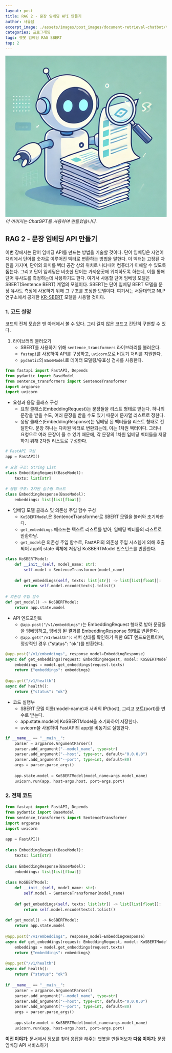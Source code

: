 ```yaml
---
layout: post
title: RAG 2 - 문장 임베딩 API 만들기
author: 사유담
excerpt_image: ./assets/images/post_images/document-retrieval-chatbot/thumbnail-001.webp
categories: 프로그래밍
tags: 챗봇 임베딩 RAG SBERT
top: 2
---
```


![banner](/assets/images/post_images/document-retrieval-chatbot/thumbnail-001.webp)
*이 이미지는 ChatGPT를 사용하여 만들었습니다.*

## RAG 2 - 문장 임베딩 API 만들기

이번 장에서는 단어 임베딩 API를 만드는 방법을 기술할 것이다. 단어 임베딩은 자연어 처리에서 단어를 숫자로 이루어진 벡터로 변환하는 방법을 말한다. 이 벡터는 고정된 차원을 가지며, 단어의 의미를 벡터 공간 상의 위치로 나타내어 컴퓨터가 이해할 수 있도록 돕는다. 그리고 단어 임베딩은 비슷한 단어는 가까운곳에 위치하도록 하는데, 이를 통해 단어 유사도를 측정하는데 사용하기도 한다. 여기서 사용할 단어 임베딩 모델은 SBERT(Sentence BERT) 계열의 모델이다. SBERT는 단어 임베딩 BERT 모델을 문장 유사도 측정에 사용하기 위해 그 구조를 조정한 모델이다. 여기서는 서울대학교 NLP 연구소에서 공개한 [KR-SBERT](https://huggingface.co/snunlp/KR-SBERT-Medium-extended-patent2024-hn) 모델을 사용할 것이다.


### 1. 코드 설명
코드의 전체 모습은 맨 아래에서 볼 수 있다. 그리 길지 않은 코드고 간단히 구현할 수 있다.

1. 라이브러리 불러오기
    - SBERT를 사용하기 위해 `sentence_transformers` 라이브러리를 불러온다.
    - `fastapi`를 사용하여 API를 구성하고, `uvicorn`으로 비동기 처리를 지원한다.
    - `pydantic`의 `BaseModel`로 데이터 모델링/유효성 검사를 사용한다.
```python
from fastapi import FastAPI, Depends
from pydantic import BaseModel
from sentence_transformers import SentenceTransformer
import argparse
import uvicorn
```

* 요청과 응답 클래스 구성
    - 요청 클래스(EmbeddingRequest)는 문장들을 리스트 형태로 받는다. 하나의 문장을 받을 수도, 여러 문장을 받을 수도 있기 때문에 문자열 리스트로 정한다.
    - 응답 클래스(EmbeddingResponse)는 임베딩 된 벡터들을 리스트 형태로 전달한다. 문장 하나는 다차원 벡터로 변환되는데, 이는 1차원 벡터이다. 그러나 요청으로 여러 문장이 올 수 있기 때문에, 각 문장의 1차원 임베딩 벡터들을 저장하기 위해 2차원 리스트로 구성한다.
```python
# FastAPI 구성
app = FastAPI()

# 요청 구조: String List
class EmbeddingRequest(BaseModel):
    texts: list[str]

# 응답 구조: 2차원 실수형 리스트
class EmbeddingResponse(BaseModel):
    embeddings: list[list[float]]
```

* 임베딩 모델 클래스 및 의존성 주입 함수 구성
    - `KoSBERTModel`은 SentenceTransformer로 SBERT 모델을 불러와 초기화한다.
    - `get_embeddings` 메소드는 텍스트 리스트를 받아, 임베딩 벡터들의 리스트로 반환하낟.
    - `get_model`은 의존성 주입 함수로, FastAPI의 의존성 주입 시스템에 의해 호출되어 app의 state 객체에 저장된 KoSBERTModel 인스턴스를 반환한다.
```python
class KoSBERTModel:
    def __init__(self, model_name: str):
        self.model = SentenceTransformer(model_name)

    def get_embeddings(self, texts: list[str]) -> list[list[float]]:
        return self.model.encode(texts).tolist()

# 의존성 주입 함수
def get_model() -> KoSBERTModel:
    return app.state.model
```

* API 엔드포인트
    - `@app.post("/v1/embeddings")`는 EmbeddingRequest 형태로 받아 문장들을 임베딩하고, 임베딩 된 결과를 EmbeddingResponse 형태로 반환한다.
    - `@app.get("/v1/health")`: 서버 상태를 확인하기 위한 GET 엔드포인트이며, 정상적인 경우 {"status": "ok"}를 반환한다.
```python
@app.post("/v1/embeddings", response_model=EmbeddingResponse)
async def get_embeddings(request: EmbeddingRequest, model: KoSBERTModel = Depends(get_model)):
    embeddings = model.get_embeddings(request.texts)
    return {"embeddings": embeddings}

@app.get("/v1/health")
async def health():
    return {"status": "ok"}
```

* 코드 실행부
    - SBERT 모델 이름(model-name)과 서버의 IP(host), 그리고 포트(port)를 변수로 받는다.
    - app.state.model에 KoSBERTModel을 초기화하여 저장한다.
    - uvicorn을 사용하여 FastAPI의 app을 비동기로 실행한다.
```python
if __name__ == "__main__":
    parser = argparse.ArgumentParser()
    parser.add_argument("--model_name", type=str)
    parser.add_argument("--host", type=str, default="0.0.0.0")
    parser.add_argument("--port", type=int, default=80)
    args = parser.parse_args()

    app.state.model = KoSBERTModel(model_name=args.model_name)
    uvicorn.run(app, host=args.host, port=args.port)
```

### 2. 전체 코드
```python
from fastapi import FastAPI, Depends
from pydantic import BaseModel
from sentence_transformers import SentenceTransformer
import argparse
import uvicorn

app = FastAPI()

class EmbeddingRequest(BaseModel):
    texts: list[str]

class EmbeddingResponse(BaseModel):
    embeddings: list[list[float]]

class KoSBERTModel:
    def __init__(self, model_name: str):
        self.model = SentenceTransformer(model_name)

    def get_embeddings(self, texts: list[str]) -> list[list[float]]:
        return self.model.encode(texts).tolist()

def get_model() -> KoSBERTModel:
    return app.state.model

@app.post("/v1/embeddings", response_model=EmbeddingResponse)
async def get_embeddings(request: EmbeddingRequest, model: KoSBERTModel = Depends(get_model)):
    embeddings = model.get_embeddings(request.texts)
    return {"embeddings": embeddings}

@app.get("/v1/health")
async def health():
    return {"status": "ok"}

if __name__ == "__main__":
    parser = argparse.ArgumentParser()
    parser.add_argument("--model_name", type=str)
    parser.add_argument("--host", type=str, default="0.0.0.0")
    parser.add_argument("--port", type=int, default=80)
    args = parser.parse_args()

    app.state.model = KoSBERTModel(model_name=args.model_name)
    uvicorn.run(app, host=args.host, port=args.port)
```

**이전 이야기**: 문서에서 정보를 찾아 응답을 해주는 챗봇을 만들어보자
**다음 이야기**: 문장 임베딩 API 서비스하기